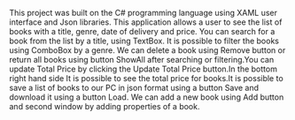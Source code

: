    This project was built on the C# programming language using XAML user interface and Json libraries. This application allows a user to see the list of books with a title, genre, date of delivery and price. You can search for a book from the list by a title, using TextBox. It is possible to filter the books using ComboBox by a genre. We can delete a book using Remove button or return all books using button ShowAll after searching or filtering.You can update Total Price by clicking the Update Total Price button.In the bottom right hand side It is possible to see the total price for books.It is possible to save a list of books to our PC in json format using a button Save and download it using a button Load. We can add a new book using Add button and second window by adding properties of a book.
